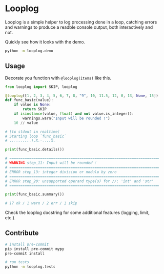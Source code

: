 # Looplog

Looplog is a simple helper to log processing done in a loop, catching errors and warnings to produce a readble
console output, both interactively and not.

Quickly see how it looks with the demo.

```bash
python -m looplog.demo
```

## Usage

Decorate you function with `@looplog(items)` like this.

```python
from looplog import SKIP, looplog

@looplog([1, 2, 3, 4, 5, 6, 7, 8, "9", 10, 11.5, 12, 0, 13, None, 15])
def func_basic(value):
    if value is None:
        return SKIP
    if isinstance(value, float) and not value.is_integer():
        warnings.warn("Input will be rounded !")
    10 // value

# [to stdout in realtime]
# Starting loop `func_basic`
# ..........!.X.-....X.

print(func_basic.details())

# ================================================================================
# WARNING step_11: Input will be rounded !
# ================================================================================
# ERROR step_13: integer division or modulo by zero
# ================================================================================
# ERROR step_20: unsupported operand type(s) for //: 'int' and 'str'
# ================================================================================

print(func_basic.summary())

# 17 ok / 1 warn / 2 err / 1 skip
```

Check the looplog docstring for some additional features (logging, limit, etc.).

## Contribute

```bash
# install pre-commit
pip install pre-commit mypy
pre-commit install

# run tests
python -m looplog.tests
```
